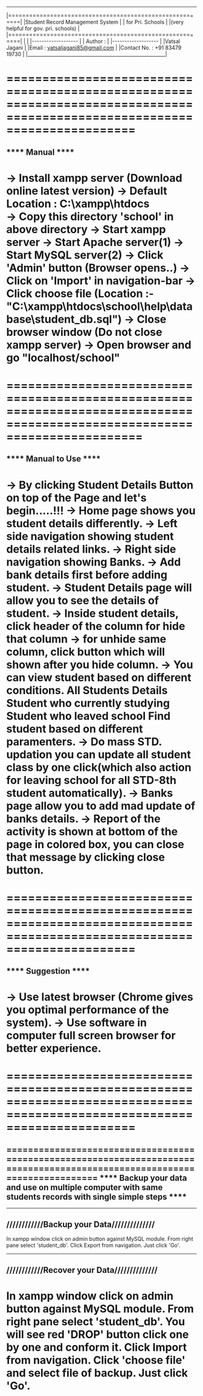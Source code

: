  _________________________________________________________
|=========================================================|
|Student Record Management System                         |
|		for Pri. Schools                          |
|(very helpful for gov. pri. schools)                     |
|=========================================================|
|                                                         |
|-------------------                                      |
|   Author :                                              |
|-------------------                                      |
|Vatsal Jagani                                            |
|Email : vatsaljagani85@gmail.com                         |
|Contact No. : +91 83479 19730                            |
|_________________________________________________________|


==========================================================================================================================
==========================================================================================================================
**** Manual ****
--------------------------------------------------------
-> Install xampp server (Download online latest version)
-> Default Location : C:\xampp\htdocs\
-> Copy this directory 'school' in above directory
-> Start xampp server
	-> Start Apache server(1)
	-> Start MySQL server(2)
	-> Click 'Admin' button (Browser opens..)
	-> Click on 'Import' in navigation-bar
	-> Click choose file (Location :- "C:\xampp\htdocs\school\help\database\student_db.sql")
	-> Close browser window
	(Do not close xampp server)
-> Open browser and go "localhost/school"
==========================================================================================================================


===========================================================================================================================
==========================================================================================================================
**** Manual to Use ****
-----------------------
-> By clicking Student Details Button on top of the Page and let's begin.....!!!
-> Home page shows you student details differently.
-> Left side navigation showing student details related links.
-> Right side navigation showing Banks.
-> Add bank details first before adding student.
-> Student Details page will allow you to see the details of student.
-> Inside student details, click header of the column for hide that column
-> for unhide same column, click button which will shown after you hide column.
-> You can view student based on different conditions.
	All Students Details
	Student who currently studying
	Student who leaved school
	Find student based on different paramenters.
-> Do mass STD. updation
	you can update all student class by one click(which also action for leaving school for all STD-8th student automatically). 
-> Banks page allow you to add mad update of banks details.
-> Report of the activity is shown at bottom of the page in colored box, you can close that message by clicking close button.
==========================================================================================================================

==========================================================================================================================
==========================================================================================================================
**** Suggestion ****
--------------------
-> Use latest browser (Chrome gives you optimal performance of the system).
-> Use software in computer full screen browser for better experience.
====================================================================================================================



==========================================================================================================================
==========================================================================================================================
==========================================================================================================================
**** Backup your data and use on multiple computer with same students records with single simple steps ****
-----------------------------------------------------------------------------------------------------------
------------------------------------------
////////////Backup your Data//////////////
------------------------------------------
In xampp window click on admin button against MySQL module.
From right pane select 'student_db'.
Click Export from navigation.
Just click 'Go'.


-------------------------------------------
////////////Recover your Data//////////////
-------------------------------------------
In xampp window click on admin button against MySQL module.
From right pane select 'student_db'.
You will see red 'DROP' button click one by one and conform it.
Click Import from navigation.
Click 'choose file' and select file of backup.
Just click 'Go'.
==========================================================================================================================